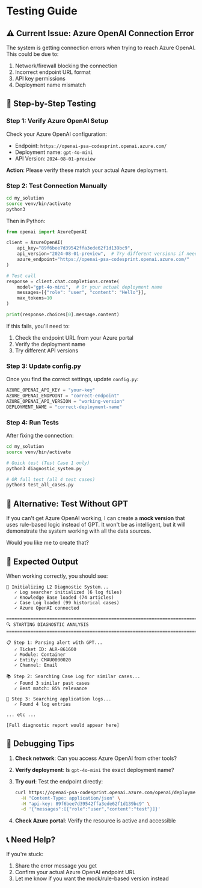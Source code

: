 # Testing Guide

## ⚠️ Current Issue: Azure OpenAI Connection Error

The system is getting connection errors when trying to reach Azure OpenAI. This could be due to:
1. Network/firewall blocking the connection
2. Incorrect endpoint URL format
3. API key permissions
4. Deployment name mismatch

## 🔧 Step-by-Step Testing

### Step 1: Verify Azure OpenAI Setup

Check your Azure OpenAI configuration:
- Endpoint: `https://openai-psa-codesprint.openai.azure.com/`
- Deployment name: `gpt-4o-mini`
- API Version: `2024-08-01-preview`

**Action**: Please verify these match your actual Azure deployment.

### Step 2: Test Connection Manually

```bash
cd my_solution
source venv/bin/activate
python3
```

Then in Python:
```python
from openai import AzureOpenAI

client = AzureOpenAI(
    api_key="89f6bee7d39542ffa3ede62f1d139bc9",
    api_version="2024-08-01-preview",  # Try different versions if needed
    azure_endpoint="https://openai-psa-codesprint.openai.azure.com/"
)

# Test call
response = client.chat.completions.create(
    model="gpt-4o-mini",  # Or your actual deployment name
    messages=[{"role": "user", "content": "Hello"}],
    max_tokens=10
)

print(response.choices[0].message.content)
```

If this fails, you'll need to:
1. Check the endpoint URL from your Azure portal
2. Verify the deployment name
3. Try different API versions

### Step 3: Update config.py

Once you find the correct settings, update `config.py`:

```python
AZURE_OPENAI_API_KEY = "your-key"
AZURE_OPENAI_ENDPOINT = "correct-endpoint"
AZURE_OPENAI_API_VERSION = "working-version"
DEPLOYMENT_NAME = "correct-deployment-name"
```

### Step 4: Run Tests

After fixing the connection:

```bash
cd my_solution
source venv/bin/activate

# Quick test (Test Case 1 only)
python3 diagnostic_system.py

# OR full test (all 4 test cases)
python3 test_all_cases.py
```

## 🎯 Alternative: Test Without GPT

If you can't get Azure OpenAI working, I can create a **mock version** that uses rule-based logic instead of GPT. It won't be as intelligent, but it will demonstrate the system working with all the data sources.

Would you like me to create that?

## 📝 Expected Output

When working correctly, you should see:

```
🔧 Initializing L2 Diagnostic System...
   ✓ Log searcher initialized (6 log files)
   ✓ Knowledge Base loaded (74 articles)
   ✓ Case Log loaded (99 historical cases)
   ✓ Azure OpenAI connected

================================================================================
🔍 STARTING DIAGNOSTIC ANALYSIS
================================================================================

📋 Step 1: Parsing alert with GPT...
   ✓ Ticket ID: ALR-861600
   ✓ Module: Container
   ✓ Entity: CMAU0000020
   ✓ Channel: Email

📚 Step 2: Searching Case Log for similar cases...
   ✓ Found 3 similar past cases
   ✓ Best match: 85% relevance

📝 Step 3: Searching application logs...
   ✓ Found 4 log entries

... etc ...

[Full diagnostic report would appear here]
```

## 🐛 Debugging Tips

1. **Check network**: Can you access Azure OpenAI from other tools?
2. **Verify deployment**: Is `gpt-4o-mini` the exact deployment name?
3. **Try curl**: Test the endpoint directly:
   ```bash
   curl https://openai-psa-codesprint.openai.azure.com/openai/deployments/gpt-4o-mini/chat/completions?api-version=2024-08-01-preview \
     -H "Content-Type: application/json" \
     -H "api-key: 89f6bee7d39542ffa3ede62f1d139bc9" \
     -d '{"messages":[{"role":"user","content":"test"}]}'
   ```

4. **Check Azure portal**: Verify the resource is active and accessible

## 📞 Need Help?

If you're stuck:
1. Share the error message you get
2. Confirm your actual Azure OpenAI endpoint URL
3. Let me know if you want the mock/rule-based version instead
